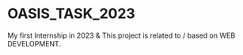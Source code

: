# OASIS_TASK_2023
My first Internship in 2023 &amp; This project is related to / based on WEB DEVELOPMENT.
